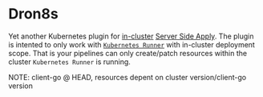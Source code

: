 # Dron8s

Yet another Kubernetes plugin for [in-cluster](https://github.com/kubernetes/client-go/tree/master/examples/in-cluster-client-configuration) [Server Side Apply](https://kubernetes.io/docs/reference/using-api/api-concepts/#server-side-apply). The plugin is intented to only work with [`Kubernetes Runner`](https://docs.drone.io/runner/kubernetes/overview/) with in-cluster deployment scope. That is your pipelines can only create/patch resources within the cluster `Kubernetes Runner` is running.

NOTE: client-go @ HEAD, resources depent on cluster version/client-go version
